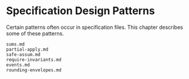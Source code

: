 Specification Design Patterns
=============================

Certain patterns often occur in specification files.  This chapter describes
some of these patterns.

```{toctree}
sums.md
partial-apply.md
safe-assum.md
require-invariants.md
events.md
rounding-envelopes.md
```
